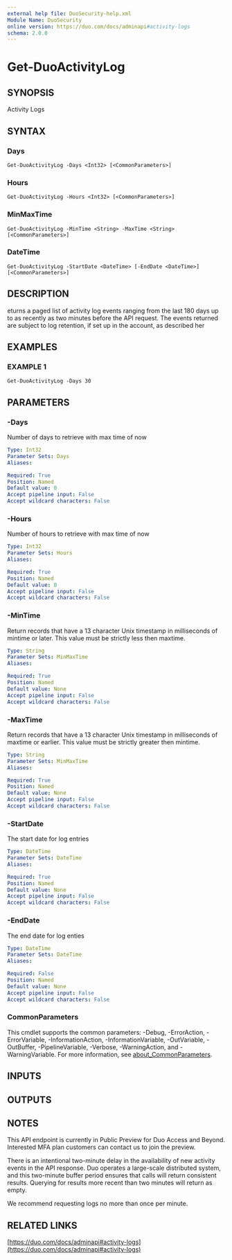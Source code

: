 ```yaml
---
external help file: DuoSecurity-help.xml
Module Name: DuoSecurity
online version: https://duo.com/docs/adminapi#activity-logs
schema: 2.0.0
---
```


# Get-DuoActivityLog

## SYNOPSIS
Activity Logs

## SYNTAX

### Days
```
Get-DuoActivityLog -Days <Int32> [<CommonParameters>]
```

### Hours
```
Get-DuoActivityLog -Hours <Int32> [<CommonParameters>]
```

### MinMaxTime
```
Get-DuoActivityLog -MinTime <String> -MaxTime <String> [<CommonParameters>]
```

### DateTime
```
Get-DuoActivityLog -StartDate <DateTime> [-EndDate <DateTime>] [<CommonParameters>]
```

## DESCRIPTION
eturns a paged list of activity log events ranging from the last 180 days up to as recently as two minutes before the API request.
The events returned are subject to log retention, if set up in the account, as described her

## EXAMPLES

### EXAMPLE 1
```
Get-DuoActivityLog -Days 30
```

## PARAMETERS

### -Days
Number of days to retrieve with max time of now

```yaml
Type: Int32
Parameter Sets: Days
Aliases:

Required: True
Position: Named
Default value: 0
Accept pipeline input: False
Accept wildcard characters: False
```

### -Hours
Number of hours to retrieve with max time of now

```yaml
Type: Int32
Parameter Sets: Hours
Aliases:

Required: True
Position: Named
Default value: 0
Accept pipeline input: False
Accept wildcard characters: False
```

### -MinTime
Return records that have a 13 character Unix timestamp in milliseconds of mintime or later.
This value must be strictly less then maxtime.

```yaml
Type: String
Parameter Sets: MinMaxTime
Aliases:

Required: True
Position: Named
Default value: None
Accept pipeline input: False
Accept wildcard characters: False
```

### -MaxTime
Return records that have a 13 character Unix timestamp in milliseconds of maxtime or earlier.
This value must be strictly greater then mintime.

```yaml
Type: String
Parameter Sets: MinMaxTime
Aliases:

Required: True
Position: Named
Default value: None
Accept pipeline input: False
Accept wildcard characters: False
```

### -StartDate
The start date for log entries

```yaml
Type: DateTime
Parameter Sets: DateTime
Aliases:

Required: True
Position: Named
Default value: None
Accept pipeline input: False
Accept wildcard characters: False
```

### -EndDate
The end date for log enties

```yaml
Type: DateTime
Parameter Sets: DateTime
Aliases:

Required: False
Position: Named
Default value: None
Accept pipeline input: False
Accept wildcard characters: False
```

### CommonParameters
This cmdlet supports the common parameters: -Debug, -ErrorAction, -ErrorVariable, -InformationAction, -InformationVariable, -OutVariable, -OutBuffer, -PipelineVariable, -Verbose, -WarningAction, and -WarningVariable. For more information, see [about_CommonParameters](http://go.microsoft.com/fwlink/?LinkID=113216).

## INPUTS

## OUTPUTS

## NOTES
This API endpoint is currently in Public Preview for Duo Access and Beyond.
Interested MFA plan customers can contact us to join the preview.

There is an intentional two-minute delay in the availability of new activity events in the API response.
Duo operates a large-scale distributed system, and this two-minute buffer period ensures that calls will return consistent results.
Querying for results more recent than two minutes will return as empty.

We recommend requesting logs no more than once per minute.

## RELATED LINKS

[https://duo.com/docs/adminapi#activity-logs](https://duo.com/docs/adminapi#activity-logs)

